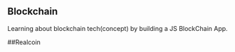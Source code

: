 ## Blockchain


Learning about blockchain tech(concept) by building a JS BlockChain App.

##Realcoin

